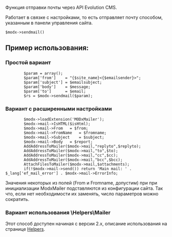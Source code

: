 Функция отправки почты через API Evolution CMS. 

Работает в связке с настройками, то есть отправляет почту способом, указанным в панели управления сайта. 
```
$modx->sendmail()
```

## Пример использования:

### Простой вариант 
```
   		$param = array();
		$param['from']    = "{$site_name}<{$emailsender}>";
		$param['subject'] = $emailsubject;
		$param['body']    = $message;
		$param['to']      = $email;
		$rs = $modx->sendmail($param);
```

### Вариант с расширенными настройками  

```
		$modx->loadExtension('MODxMailer');
		$modx->mail->IsHTML($isHtml);
		$modx->mail->From	= $from;
		$modx->mail->FromName	= $fromname;
		$modx->mail->Subject	= $subject;
		$modx->mail->Body	= $report;
		AddAddressToMailer($modx->mail,"replyto",$replyto);
		AddAddressToMailer($modx->mail,"to",$to);
		AddAddressToMailer($modx->mail,"cc",$cc);
		AddAddressToMailer($modx->mail,"bcc",$bcc);
		AttachFilesToMailer($modx->mail,$attachments);
		if(!$modx->mail->send()) return 'Main mail: ' . $_lang['ef_mail_error'] . $modx->mail->ErrorInfo;
 ```
Значения некоторых из полей (From и Fromname, допустим) при при инициализации ModxMailer подставляются из конфигурации сайта. Так что, если нет необходимости их заменять, число параметров можно сократить.

### Вариант использования \Helpers\Mailer

Этот способ доступен начиная с версии 2.х, описание использования на странице [Helpers](/03_develop/06_di_v_evolution_cms/04_helper.html).
